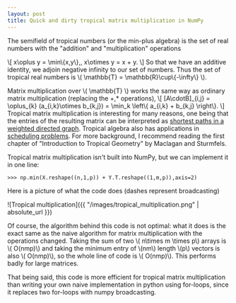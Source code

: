 ```yaml
---
layout: post
title: Quick and dirty tropical matrix multiplication in NumPy
---
```


The semifield of tropical numbers (or the min-plus algebra) is the set of real numbers 
with the "addition" and "multiplication" operations

\\[
x\oplus y = \min\\{x,y\\},\, x\otimes y = x + y.
\\]
So that we have an additive identity, we adjoin negative infinity to our set of numbers. Thus the set of tropical real numbers is \\( \mathbb{T} = \mathbb{R}\cup\\{-\infty\\} \\).

Matrix multiplication over \\( \mathbb{T} \\) works the same way as ordinary matrix multiplication (replacing the +,\* operations), 
\\[
\[A\cdotB\]\_{i,j} = \oplus_{k} (a_{i,k}\otimes b_{k,j}) = \min_k \left\\{ a_{i,k} + b_{k,j} \right\\}.
\\]
Tropical matrix multiplication is interesting for many reasons, one being that the entries of the resulting matrix can be interpreted as [shortest paths in a weighted directed graph](https://en.wikipedia.org/wiki/Min-plus_matrix_multiplication). Tropical algebra also has applications in [scheduling problems](https://golem.ph.utexas.edu/category/2013/03/project_planning_parallel_proc.html).  For more background, I recommend reading the first chapter of "Introduction to Tropical Geometry" by Maclagan and Sturmfels.

Tropical matrix multiplication isn't built into NumPy, but we can implement it in one line:

```>>> np.min(X.reshape((n,1,p)) + Y.T.reshape((1,m,p)),axis=2)```
  
Here is a picture of what the code does (dashes represent broadcasting)

![Tropical multiplication]({{ "/images/tropical_multiplication.png" | absolute_url }})

Of course, the algorithm behind this code is not optimal: what it does is the exact same as the naive algorithm for 
matrix multiplication with the operations changed. Taking the sum of two \\( n\times m \times p\\) 
arrays is \\( O(nmp)\\) and taking the minimum entry of \\(nm\\) length \\(p\\) vectors is also \\( O(nmp)\\), 
so the whole line of code is \\( O(nmp)\\). This performs badly for large matrices.

That being said, this code is more efficient for tropical matrix multiplication 
than writing your own naive implementation in python using for-loops, since it replaces two for-loops 
with numpy broadcasting.
